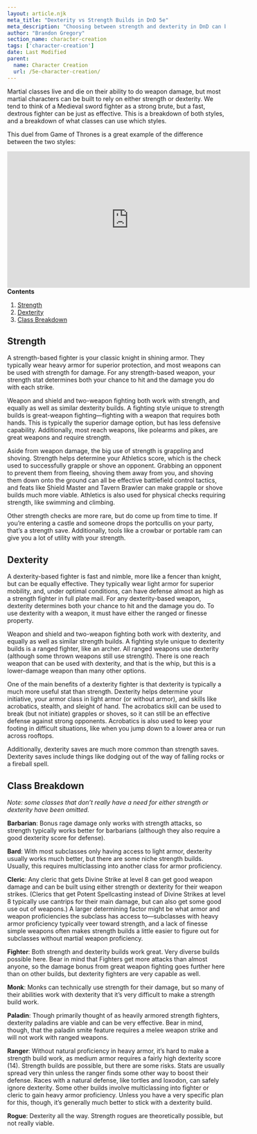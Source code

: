 ```yaml
---
layout: article.njk
meta_title: "Dexterity vs Strength Builds in DnD 5e"
meta_description: "Choosing between strength and dexterity in DnD can be tricky. Here's a quick guide on the pros and cons of each, along with how each class handles it."
author: "Brandon Gregory"
section_name: character-creation
tags: ['character-creation']
date: Last Modified
parent:
  name: Character Creation
  url: /5e-character-creation/
---
```


Martial classes live and die on their ability to do weapon damage, but most martial characters can be built to rely on either strength or dexterity. We tend to think of a Medieval sword fighter as a strong brute, but a fast, dextrous fighter can be just as effective. This is a breakdown of both styles, and a breakdown of what classes can use which styles.

This duel from Game of Thrones is a great example of the difference between the two styles:

<iframe width="560" height="315" src="https://www.youtube.com/embed/9bI6h_9K4s0" title="YouTube video player" frameborder="0" allow="accelerometer; autoplay; clipboard-write; encrypted-media; gyroscope; picture-in-picture" allowfullscreen></iframe>

<div class="contents" markdown="1">
<strong>Contents</strong>

1. [Strength](#Strength)
2. [Dexterity](#Dexterity)
3. [Class Breakdown](#Class-Breakdown)
</div>

## <a name="Strength"></a>Strength

A strength-based fighter is your classic knight in shining armor. They typically wear heavy armor for superior protection, and most weapons can be used with strength for damage. For any strength-based weapon, your strength stat determines both your chance to hit and the damage you do with each strike.

Weapon and shield and two-weapon fighting both work with strength, and equally as well as similar dexterity builds. A fighting style unique to strength builds is great-weapon fighting—fighting with a weapon that requires both hands. This is typically the superior damage option, but has less defensive capability. Additionally, most reach weapons, like polearms and pikes, are great weapons and require strength.

Aside from weapon damage, the big use of strength is grappling and shoving. Strength helps determine your Athletics score, which is the check used to successfully grapple or shove an opponent. Grabbing an opponent to prevent them from fleeing, shoving them away from you, and shoving them down onto the ground can all be effective battlefield control tactics, and feats like Shield Master and Tavern Brawler can make grapple or shove builds much more viable. Athletics is also used for physical checks requiring strength, like swimming and climbing.

Other strength checks are more rare, but do come up from time to time. If you’re entering a castle and someone drops the portcullis on your party, that’s a strength save. Additionally, tools like a crowbar or portable ram can give you a lot of utility with your strength.

## <a name="Dexterity"></a>Dexterity

A dexterity-based fighter is fast and nimble, more like a fencer than knight, but can be equally effective. They typically wear light armor for superior mobility, and, under optimal conditions, can have defense almost as high as a strength fighter in full plate mail. For any dexterity-based weapon, dexterity determines both your chance to hit and the damage you do. To use dexterity with a weapon, it must have either the ranged or finesse property.

Weapon and shield and two-weapon fighting both work with dexterity, and equally as well as similar strength builds. A fighting style unique to dexterity builds is a ranged fighter, like an archer. All ranged weapons use dexterity (although some thrown weapons still use strength). There is one reach weapon that can be used with dexterity, and that is the whip, but this is a lower-damage weapon than many other options.

One of the main benefits of a dexterity fighter is that dexterity is typically a much more useful stat than strength. Dexterity helps determine your initiative, your armor class in light armor (or without armor), and skills like acrobatics, stealth, and sleight of hand. The acrobatics skill can be used to break (but not initiate) grapples or shoves, so it can still be an effective defense against strong opponents. Acrobatics is also used to keep your footing in difficult situations, like when you jump down to a lower area or run across rooftops.

Additionally, dexterity saves are much more common than strength saves. Dexterity saves include things like dodging out of the way of falling rocks or a fireball spell.

## <a name="Class-Breakdown"></a>Class Breakdown

_Note: some classes that don’t really have a need for either strength or dexterity have been omitted._

**Barbarian**: Bonus rage damage only works with strength attacks, so strength typically works better for barbarians (although they also require a good dexterity score for defense).

**Bard**: With most subclasses only having access to light armor, dexterity usually works much better, but there are some niche strength builds. Usually, this requires multiclassing into another class for armor proficiency.

**Cleric**: Any cleric that gets Divine Strike at level 8 can get good weapon damage and can be built using either strength or dexterity for their weapon strikes. (Clerics that get Potent Spellcasting instead of Divine Strikes at level 8 typically use cantrips for their main damage, but can also get some good use out of weapons.) A larger determining factor might be what armor and weapon proficiencies the subclass has access to—subclasses with heavy armor proficiency typically veer toward strength, and a lack of finesse simple weapons often makes strength builds a little easier to figure out for subclasses without martial weapon proficiency.

**Fighter**: Both strength and dexterity builds work great. Very diverse builds possible here. Bear in mind that Fighters get more attacks than almost anyone, so the damage bonus from great weapon fighting goes further here than on other builds, but dexterity fighters are very capable as well.

**Monk**: Monks can technically use strength for their damage, but so many of their abilities work with dexterity that it’s very difficult to make a strength build work.

**Paladin**: Though primarily thought of as heavily armored strength fighters, dexterity paladins are viable and can be very effective. Bear in mind, though, that the paladin smite feature requires a melee weapon strike and will not work with ranged weapons.

**Ranger**: Without natural proficiency in heavy armor, it’s hard to make a strength build work, as medium armor requires a fairly high dexterity score (14). Strength builds are possible, but there are some risks. Stats are usually spread very thin unless the ranger finds some other way to boost their defense. Races with a natural defense, like tortles and loxodon, can safely ignore dexterity. Some other builds involve multiclassing into fighter or cleric to gain heavy armor proficiency. Unless you have a very specific plan for this, though, it’s generally much better to stick with a dexterity build.

**Rogue**: Dexterity all the way. Strength rogues are theoretically possible, but not really viable.